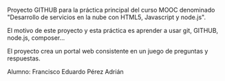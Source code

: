 Proyecto GITHUB para la práctica principal del curso MOOC denominado "Desarrollo de servicios en la nube con HTML5, Javascript y node.js".

El motivo de este proyecto y esta práctica es aprender a usar git, GITHUB, node.js, composer...

El proyecto crea un portal web consistente en un juego de preguntas y respuestas.

Alumno: Francisco Eduardo Pérez Adrián
